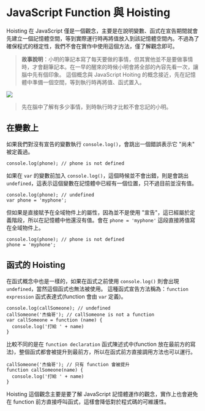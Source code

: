 

# JavaScript Function 與 Hoisting


Hoisting 在 JavaScript 僅是一個觀念，主要是在說明變數、函式在宣告期間就會先建立一個記憶體空間，等到實際運行時再將值放入到該記憶體空間內。不過為了確保程式的穩定性，我們不會在實作中使用這個方法，僅了解觀念即可。

> **故事說明**：小明的筆記本寫了每天要做的事情，但其實他並不是要做事情時，才會翻筆記本。在一早的醒來的時候小明會將全部的內容先看一次，讓腦中先有個印象。
> 這個概念與 JavaScript Hoiting 的概念接近，先在記憶體中準備一個空間，等到執行時再將值、函式置入。

![](https://firebasestorage.googleapis.com/v0/b/casper-de5d5.appspot.com/o/images%2Fblog%2F201712%2F18_ironman_c13.jpg?alt=media&token=847e07cd-e0b5-4846-a580-a0d11de16652)

> 先在腦中了解有多少事情，到時執行時才比較不會忘記的小明。

## 在變數上

如果我們對沒有宣告的變數執行 `console.log()`，會跳出一個錯誤表示它 "尚未" 被定義過。

```
console.log(phone); // phone is not defined
```

如果在 `var` 的變數前加入 `console.log()`，這個時候並不會出錯，則是會跳出 `undefined`，這表示這個變數在記憶體中已經有一個位置，只不過目前並沒有值。

```
console.log(phone); // undefined
var phone = 'myphone';
```

但如果是直接賦予在全域物件上的屬性，因為並不是使用 "宣告"，這已經屬於定義階段，所以在記憶體中他還沒有值。會在 `phone = 'myphone'` 這段直接將值寫在全域物件上。

```
console.log(phone); // phone is not defined
phone = 'myphone';
```

## 函式的 Hoisting

在函式概念中也是一樣的，如果在函式之前使用 `console.log()` 則會出現 `undefined`，當然這個函式也無法被使用。
這種函式宣告方法稱為：`function expression` 函式表達式(function 會由 `var` 定義)。

```
console.log(callSomeone); // undefined
callSomeone('杰倫哥'); // callSomeone is not a function
var callSomeone = function (name) {
  console.log('打給 ' + name)
}
```

比較不同的是在 `function declaration` 函式陳述式中(function 放在最前方的寫法)，整個函式都會被提升到最前方，所以在函式前方直接調用方法也可以運行。

```
callSomeone('杰倫哥'); // 只有 function 會被提升
function callSomeone(name) {
  console.log('打給 ' + name)
}
```

Hoisting 這個觀念主要是要了解 JavaScript 記憶體運作的觀念，實作上也會避免在 function 前方直接呼叫函式，這樣會降低對於程式碼的可維護性。